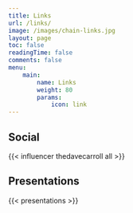```yaml
---
title: Links
url: /links/
image: /images/chain-links.jpg
layout: page
toc: false
readingTime: false
comments: false
menu: 
    main:
        name: Links
        weight: 80
        params:
            icon: link
---
```


## Social

{{< influencer thedavecarroll all >}}

## Presentations

{{< presentations >}}
